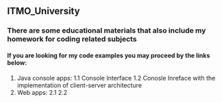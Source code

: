 ## ITMO_University
### There are some educational materials that also include my homework for coding related subjects
#### If you are looking for my code examples you may proceed by the links below:
1. Java console apps:
1.1 Console Interface
1.2 Conosle Inreface with the implementation of client-server architecture
2. Web apps:
2.1 
2.2 

